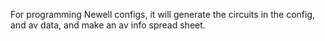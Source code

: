For programming Newell configs, it will generate the circuits in the config, and av data, and make an av info spread sheet.
